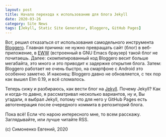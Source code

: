 ```yaml
---
layout: post
title: Начало перехода к использованию для блога Jekyll
date: 2020-03-26
category: Site News
tags: [Jekyll, Static Site Generator, Bloggero, GitHub Pages]
---
```

Вот, решил отказаться от использования самодельного инструмента
[Bloggero](https://github.com/easimonenko/bloggero). Главная причина: не нужно
превращать сайт (блог) в веб-приложение, в
[EWW](https://www.gnu.org/software/emacs/manual/html_mono/eww.html)
(встроенный в GNU Emacs браузер) такой блог не почитаешь. Далее:
скомпилированный код Bloggero весит больше мегабайта, это много и это приводит
к задержке открытия блога. Затем: Bloggero работает не очень быстро, на
смартфоне с Android это особенно заметно. И наконец: Bloggero давно не
обновляется, с тех пор как вышел Elm 0.19, и всё сломалось.

Теперь сижу и разбираюсь, как вести блог на [Jekyll][]. Почему Jekyll? Как и
когда-то давно, я рассматривал несколько вариантов, ну и, Вы угадали, я
выбрал Jekyll, потому что для него у GitHub Pages есть автогенерация после
очередного коммита в репозиторий блога.

Пока всё! Если что нарою интересного мне, то всем расскажу. Заглядывайте, или
лучше читайте RSS.

[Jekyll]: https://jekyllrb.com/ "Jekyll"

(c) Симоненко Евгений, 2020
